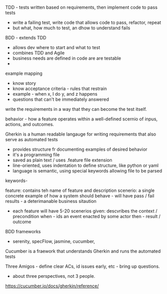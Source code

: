 TDD - tests written based on requirements, then implement code to pass tests
- write a failing test, write code that allows code to pass, refactor, repeat
- but what, how much to test, an dhow to understand fails

BDD - extends TDD
- allows dev where to start and what to test 
- combines TDD and Agile
- business needs are defined in code are are testable
- 

example mapping 
- know story
- know acceptance criteria - rules that restrain
- example - when x, I do y, and z happens
- questions that can't be immediately answered

write the requirements in a way that they can become the test itself. 

behavior - how a feature operates within a well-defined scernio of inpus, actions, and outcomes.

Gherkin is a human readable langauge for writing requirements that also serve as automated tests
- provides structure fr documenting examples of desired behavior
- it's a programming file
- saved as plain text / uses .feature file extension
- line-oriented, uses indentation to define structure, like python or yaml
- language is semantic, using special keywords allowing file to be parsed

keywords- 

feature: contains teh name of feature and description
scenerio: a single concrete example of how a system should behave - will have pass / fail results - a deterimanable business sitaution
- each feature will have 5-20 scenerios
given: descvribes the context / precondition
when - ids an event enacted by some actor
then - result / outcome

BDD frameworks
- serenity, specFlow, jasmine, cucumber, 

Cucumber is a fraework that understands Gherkin and runs the automated tests


Three Amigos - define clear ACs, id issues early, etc - bring up questions.
- about three perspectives, not 3 people.


https://cucumber.io/docs/gherkin/reference/

